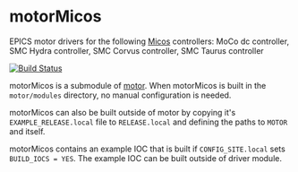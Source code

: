 # motorMicos
EPICS motor drivers for the following [Micos](https://www.pi-usa.us) controllers: MoCo dc controller, SMC Hydra controller, SMC Corvus controller, SMC Taurus controller

[![Build Status](https://github.com/epics-motor/motorMicos/actions/workflows/ci-scripts-build.yml/badge.svg)](https://github.com/epics-motor/motorMicos/actions/workflows/ci-scripts-build.yml)
<!--[![Build Status](https://travis-ci.org/epics-motor/motorMicos.png)](https://travis-ci.org/epics-motor/motorMicos)-->

motorMicos is a submodule of [motor](https://github.com/epics-modules/motor).  When motorMicos is built in the ``motor/modules`` directory, no manual configuration is needed.

motorMicos can also be built outside of motor by copying it's ``EXAMPLE_RELEASE.local`` file to ``RELEASE.local`` and defining the paths to ``MOTOR`` and itself.

motorMicos contains an example IOC that is built if ``CONFIG_SITE.local`` sets ``BUILD_IOCS = YES``.  The example IOC can be built outside of driver module.
